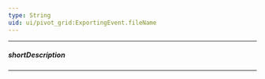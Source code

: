 ```yaml
---
type: String
uid: ui/pivot_grid:ExportingEvent.fileName
---
```

---
##### shortDescription
<!-- Description goes here -->

---
<!-- Description goes here -->